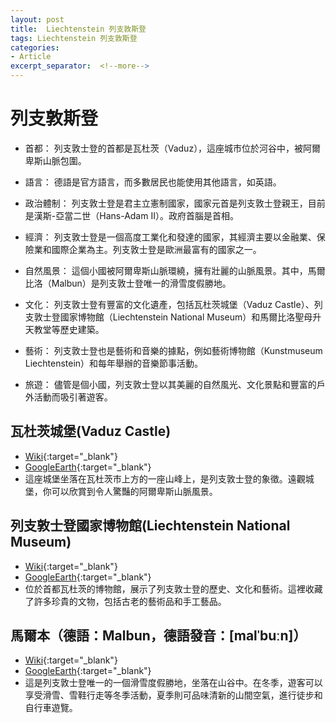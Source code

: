 ```yaml
---
layout: post
title:  Liechtenstein 列支敦斯登
tags: Liechtenstein 列支敦斯登 
categories:
- Article
excerpt_separator:  <!--more-->
---
```

# 列支敦斯登
- 首都： 列支敦士登的首都是瓦杜茨（Vaduz），這座城市位於河谷中，被阿爾卑斯山脈包圍。

- 語言： 德語是官方語言，而多數居民也能使用其他語言，如英語。

- 政治體制： 列支敦士登是君主立憲制國家，國家元首是列支敦士登親王，目前是漢斯-亞當二世（Hans-Adam II）。政府首腦是首相。

- 經濟： 列支敦士登是一個高度工業化和發達的國家，其經濟主要以金融業、保險業和國際企業為主。列支敦士登是歐洲最富有的國家之一。

- 自然風景： 這個小國被阿爾卑斯山脈環繞，擁有壯麗的山脈風景。其中，馬爾比洛（Malbun）是列支敦士登唯一的滑雪度假勝地。

- 文化： 列支敦士登有豐富的文化遺產，包括瓦杜茨城堡（Vaduz Castle）、列支敦士登國家博物館（Liechtenstein National Museum）和馬爾比洛聖母升天教堂等歷史建築。

- 藝術： 列支敦士登也是藝術和音樂的據點，例如藝術博物館（Kunstmuseum Liechtenstein）和每年舉辦的音樂節事活動。

- 旅遊： 儘管是個小國，列支敦士登以其美麗的自然風光、文化景點和豐富的戶外活動而吸引著遊客。

## 瓦杜茨城堡(Vaduz Castle)
- [Wiki](https://zh.wikipedia.org/wiki/瓦杜茨城堡 "Wiki"){:target="_blank"} 
- [GoogleEarth](https://earth.google.com/web/search/Vaduz+Castle/@47.14003393,9.52535971,577.13761845a,813.67623341d,34.9999995y,31.93657778h,59.28533894t,0r/ "GoogleEarth"){:target="_blank"} 
- 這座城堡坐落在瓦杜茨市上方的一座山峰上，是列支敦士登的象徵。遠觀城堡，你可以欣賞到令人驚豔的阿爾卑斯山脈風景。

## 列支敦士登國家博物館(Liechtenstein National Museum)
- [Wiki](https://zh.wikipedia.org/wiki/列支敦士登國家博物館 "Wiki"){:target="_blank"} 
- [GoogleEarth](https://earth.google.com/web/search/Liechtenstein+National+Museum/@47.13836557,9.52245833,460.00635356a,797.02730024d,34.99999957y,24.12099605h,48.22229914t,0r/ "GoogleEarth"){:target="_blank"} 
- 位於首都瓦杜茨的博物館，展示了列支敦士登的歷史、文化和藝術。這裡收藏了許多珍貴的文物，包括古老的藝術品和手工藝品。

## 馬爾本（德語：Malbun，德語發音：[malˈbuːn]）
- [Wiki](https://zh.wikipedia.org/zh-tw/%E9%A9%AC%E5%B0%94%E6%9C%AC "Wiki"){:target="_blank"} 
- [GoogleEarth](https://earth.google.com/web/search/Malbun/@47.10023312,9.61025462,1616.58629542a,3304.49004622d,35y,-5.52731587h,37.78715248t,0r/ "GoogleEarth"){:target="_blank"} 
- 這是列支敦士登唯一的一個滑雪度假勝地，坐落在山谷中。在冬季，遊客可以享受滑雪、雪鞋行走等冬季活動，夏季則可品味清新的山間空氣，進行徒步和自行車遊覽。
​

